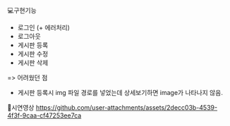 💻구현기능
- 로그인 (+ 에러처리)
- 로그아웃
- 게시판 등록
- 게시판 수정
- 게시판 삭제

=> 어려웠던 점
- 게시판 등록시 img 파일 경로를 넣었는데 상세보기하면 image가 나타나지 않음.

🐶시연영상
https://github.com/user-attachments/assets/2decc03b-4539-4f3f-9caa-cf47253ee7ca

